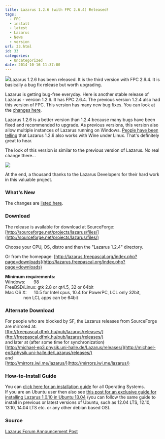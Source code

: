 ```yaml
---
title: Lazarus 1.2.6 (with FPC 2.6.4) Released!
tags:
  - FPC
  - install
  - latest
  - Lazarus
  - News
  - version
url: 33.html
id: 33
categories:
  - Uncategorized
date: 2014-10-16 11:37:00
---
```


![](http://3.bp.blogspot.com/-oA9UpWFum6w/Ubtes8bszUI/AAAAAAAABB0/R2a6EWkKgeE/s1600/Lazarus-Logo.png)Lazarus 1.2.6 has been released. It is the third version with FPC 2.6.4. It is basically a bug fix release but worth upgrading.  
  
  
Lazarus is getting bug-free everyday. Here is another stable release of Lazarus - version 1.2.6. It has FPC 2.6.4. The previous version 1.2.4 also had this version of FPC. This version has many new bug fixes. You can look at the [changes here](http://wiki.lazarus.freepascal.org/Lazarus_1.2_fixes_branch#Fixes_for_1.2.6_.28Merged.29).  
  
Lazarus 1.2.6 is a better version than 1.2.4 because many bugs have been fixed and recommended to upgrade. As previous versions, this version also allow multiple instances of Lazarus running on Windows. [People have been telling](http://forum.lazarus.freepascal.org/index.php/topic,26134.msg160016.html#msg160016) that Lazarus 1.2.6 also works with Wine under Linux. That's definitely great to hear.  
  
The look of this version is similar to the previous version of Lazarus. No real change there...  
  
![](http://4.bp.blogspot.com/-L6GeRpX3Res/VD-sareg5AI/AAAAAAAABuU/o91yF-w7kM8/s1600/Lazarus-1.2.6-fpc-2.6.4.gif)

  
  
At the end, a thousand thanks to the Lazarus Developers for their hard work in this valuable project.  
  

### What's New

The changes are [listed here](http://wiki.lazarus.freepascal.org/Lazarus_1.2_fixes_branch#Fixes_for_1.2.6_.28Merged.29).  
  

### Download

The release is available for download at SourceForge:  
[http://sourceforge.net/projects/lazarus/files/](http://sourceforge.net/projects/lazarus/files/)  
  
Choose your CPU, OS, distro and then the "Lazarus 1.2.4" directory.  
  
Or from the homepage: [http://lazarus.freepascal.org/index.php?page=downloads](http://lazarus.freepascal.org/index.php?page=downloads)  
  
  
**Minimum requirements:**  
Windows:       98  
FreeBSD/Linux: gtk 2.8 or qt4.5, 32 or 64bit  
Mac OS X:      10.5 for Intel cpus, 10.4 for PowerPC, LCL only 32bit,  
               non LCL apps can be 64bit  
  

### Alternate Download

For people who are blocked by SF, the Lazarus releases from SourceForge are mirrored at:  
[ftp://freepascal.dfmk.hu/pub/lazarus/releases/](ftp://freepascal.dfmk.hu/pub/lazarus/releases/)  
and later at (after some time for synchronization)  
[http://michael-ep3.physik.uni-halle.de/Lazarus/releases/](http://michael-ep3.physik.uni-halle.de/Lazarus/releases/)  
and  
[http://mirrors.iwi.me/lazarus/](http://mirrors.iwi.me/lazarus/)  
  

### How-to-Install Guide

  
You can [click here for an installation guide](http://lazplanet.blogspot.com/2013/03/how-to-install-lazarus.html) for all Operating Systems.  
If you are an Ubuntu user then also see [this post for an exclusive guide for installing Lazarus 1.0.10 in Ubuntu 13.04](http://lazplanet.blogspot.com/2013/05/how-to-install-lazarus-108-on-ubuntu.html) (you can follow the same guide to install in previous or latest versions of Ubuntu, such as 12.04 LTS, 12.10, 13.10, 14.04 LTS etc. or any other debian based OS).  
  

### Source

[Lazarus Forum Announcement Post](http://forum.lazarus.freepascal.org/index.php/topic,26134.0.html)